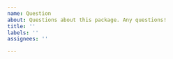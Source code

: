 ```yaml
---
name: Question
about: Questions about this package. Any questions!
title: ''
labels: ''
assignees: ''

---
```



